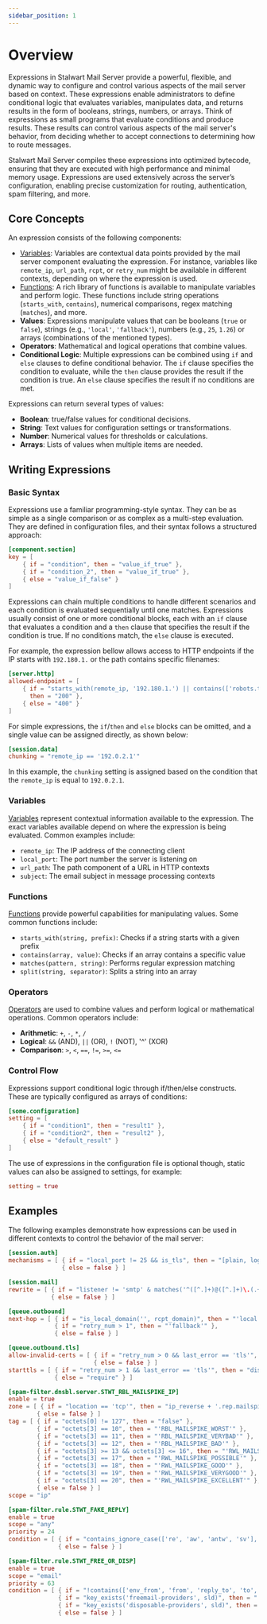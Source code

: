 ```yaml
---
sidebar_position: 1
---
```


# Overview

Expressions in Stalwart Mail Server provide a powerful, flexible, and dynamic way to configure and control various aspects of the mail server based on context. These expressions enable administrators to define conditional logic that evaluates variables, manipulates data, and returns results in the form of booleans, strings, numbers, or arrays. Think of expressions as small programs that evaluate conditions and produce results. These results can control various aspects of the mail server's behavior, from deciding whether to accept connections to determining how to route messages.

Stalwart Mail Server compiles these expressions into optimized bytecode, ensuring that they are executed with high performance and minimal memory usage. Expressions are used extensively across the server’s configuration, enabling precise customization for routing, authentication, spam filtering, and more.

## Core Concepts

An expression consists of the following components:

- [Variables](/docs/configuration/variables): Variables are contextual data points provided by the mail server component evaluating the expression. For instance, variables like `remote_ip`, `url_path`, `rcpt`, or `retry_num` might be available in different contexts, depending on where the expression is used.
- [Functions](/docs/configuration/expressions/functions): A rich library of functions is available to manipulate variables and perform logic. These functions include string operations (`starts_with`, `contains`), numerical comparisons, regex matching (`matches`), and more.
- **Values**: Expressions manipulate values that can be booleans (`true` or `false`), strings (e.g., `'local'`, `'fallback'`), numbers (e.g., `25`, `1.26`) or arrays (combinations of the mentioned types).
- **Operators**: Mathematical and logical operations that combine values.
- **Conditional Logic**: Multiple expressions can be combined using `if` and `else` clauses to define conditional behavior. The `if` clause specifies the condition to evaluate, while the `then` clause provides the result if the condition is true. An `else` clause specifies the result if no conditions are met.

Expressions can return several types of values:

- **Boolean**: true/false values for conditional decisions.
- **String**: Text values for configuration settings or transformations.
- **Number**: Numerical values for thresholds or calculations.
- **Arrays**: Lists of values when multiple items are needed.

## Writing Expressions

### Basic Syntax

Expressions use a familiar programming-style syntax. They can be as simple as a single comparison or as complex as a multi-step evaluation. They are defined in configuration files, and their syntax follows a structured approach:

```toml
[component.section]
key = [ 
    { if = "condition", then = "value_if_true" },
    { if = "condition_2", then = "value_if_true" },
    { else = "value_if_false" }
]
```

Expressions can chain multiple conditions to handle different scenarios and each condition is evaluated sequentially until one matches. Expressions usually consist of one or more conditional blocks, each with an `if` clause that evaluates a condition and a `then` clause that specifies the result if the condition is true. If no conditions match, the `else` clause is executed.

For example, the expression bellow allows access to HTTP endpoints if the IP starts with `192.180.1.` or the path contains specific filenames:

```toml
[server.http]
allowed-endpoint = [ 
    { if = "starts_with(remote_ip, '192.180.1.') || contains(['robots.txt', '.well-known'], split(url_path, '/')[1])", 
      then = "200" },
    { else = "400" }
]
```

For simple expressions, the `if`/`then` and `else` blocks can be omitted, and a single value can be assigned directly, as shown below:

```toml
[session.data]
chunking = "remote_ip == '192.0.2.1'"
```

In this example, the `chunking` setting is assigned based on the condition that the `remote_ip` is equal to `192.0.2.1`.

### Variables

[Variables](/docs/configuration/variables) represent contextual information available to the expression. The exact variables available depend on where the expression is being evaluated. Common examples include:

- `remote_ip`: The IP address of the connecting client
- `local_port`: The port number the server is listening on
- `url_path`: The path component of a URL in HTTP contexts
- `subject`: The email subject in message processing contexts

### Functions

[Functions](/docs/configuration/expressions/functions) provide powerful capabilities for manipulating values. Some common functions include:

- `starts_with(string, prefix)`: Checks if a string starts with a given prefix
- `contains(array, value)`: Checks if an array contains a specific value
- `matches(pattern, string)`: Performs regular expression matching
- `split(string, separator)`: Splits a string into an array

### Operators

[Operators](/docs/configuration/expressions/operators) are used to combine values and perform logical or mathematical operations. Common operators include:

- **Arithmetic**: `+`, `-`, `*`, `/`
- **Logical**: `&&` (AND), `||` (OR), `!` (NOT), '^' (XOR)
- **Comparison**: `>`, `<`, `==`, `!=`, `>=`, `<=`

### Control Flow

Expressions support conditional logic through if/then/else constructs. These are typically configured as arrays of conditions:

```toml
[some.configuration]
setting = [
    { if = "condition1", then = "result1" },
    { if = "condition2", then = "result2" },
    { else = "default_result" }
]
```

The use of expressions in the configuration file is optional though, static values can also be assigned to settings, for example:

```toml
setting = true
```

## Examples

The following examples demonstrate how expressions can be used in different contexts to control the behavior of the mail server:

```toml
[session.auth]
mechanisms = [ { if = "local_port != 25 && is_tls", then = "[plain, login]"},
               { else = false } ]

[session.mail]
rewrite = [ { if = "listener != 'smtp' & matches('^([^.]+)@([^.]+)\.(.+)$', rcpt)", then = "$1 + '@' + $3" },
            { else = false } ]

[queue.outbound]
next-hop = [ { if = "is_local_domain('', rcpt_domain)", then = "'local'" }, 
             { if = "retry_num > 1", then = "'fallback'" }, 
             { else = false } ]

[queue.outbound.tls]
allow-invalid-certs = [ { if = "retry_num > 0 && last_error == 'tls'", then = true},
                        { else = false } ]
starttls = [ { if = "retry_num > 1 && last_error == 'tls'", then = "disable"},
             { else = "require" } ]

[spam-filter.dnsbl.server.STWT_RBL_MAILSPIKE_IP]
enable = true
zone = [ { if = "location == 'tcp'", then = "ip_reverse + '.rep.mailspike.net'" },
		{ else = false } ]
tag = [ { if = "octets[0] != 127", then = "false" },
        { if = "octets[3] == 10", then = "'RBL_MAILSPIKE_WORST'" },
        { if = "octets[3] == 11", then = "'RBL_MAILSPIKE_VERYBAD'" },
        { if = "octets[3] == 12", then = "'RBL_MAILSPIKE_BAD'" },
        { if = "octets[3] >= 13 && octets[3] <= 16", then = "'RWL_MAILSPIKE_NEUTRAL'" },
        { if = "octets[3] == 17", then = "'RWL_MAILSPIKE_POSSIBLE'" },
        { if = "octets[3] == 18", then = "'RWL_MAILSPIKE_GOOD'" },
        { if = "octets[3] == 19", then = "'RWL_MAILSPIKE_VERYGOOD'" },
        { if = "octets[3] == 20", then = "'RWL_MAILSPIKE_EXCELLENT'" },
		{ else = false } ]
scope = "ip"

[spam-filter.rule.STWT_FAKE_REPLY]
enable = true
scope = "any"
priority = 24
condition = [ { if = "contains_ignore_case(['re', 'aw', 'antw', 'sv'], split_once(subject, ':')[0]) && !$X_HDR_IN_REPLY_TO && !$X_HDR_REFERENCES", then = "'FAKE_REPLY'" },
			  { else = false } ]

[spam-filter.rule.STWT_FREE_OR_DISP]
enable = true
scope = "email"
priority = 63
condition = [ { if = "!contains(['env_from', 'from', 'reply_to', 'to', 'cc', 'bcc', 'dnt'], location) || is_empty(sld)", then = "false" },
			  { if = "key_exists('freemail-providers', sld)", then = "'FREEMAIL_' + to_uppercase(location)" },
			  { if = "key_exists('disposable-providers', sld)", then = "'DISPOSABLE_' + to_uppercase(location)" },
			  { else = false } ]
```

